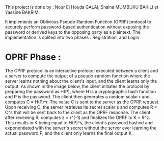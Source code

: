 This project is done by : Nour El Houda GALAI, Shaina MUMBUKU BAKILI et Yassine BAKRIM.

It implements an Oblivious Pseudo-Random Function (OPRF) protocol to securely perform password-based authentication without exposing the password or derived keys to the opposing party as a plaintext.
The implementation is splited into two phases : Registration, and Login 

# OPRF Phase :
 The OPRF protocol is an interactive protocol executed between a client and a server to compute the output of a pseudo-random function where the server learns nothing about the client's input, and the client learns only the output.
    As shown in the image below, the client initiates the protocol by preparing the password as H(P), where H is a cryptographic hash function and P is the password. The client then generates a random scalar r and computes C = H(P)^r. The value C is sent to the server as the OPRF request.
    Upon receiving C, the server retrieves its secret scalar s and computes R = C^s that will be sent back to the client as the OPRF response.
    The client after receiving R, computes z = r^(-1) and finalizes the OPRF to K = R^z. This results in K being equal to H(P)^s, the client's password hashed and exponentiated with the server's secret without the server ever learning the actual password P, and the client only learns the final output K.


